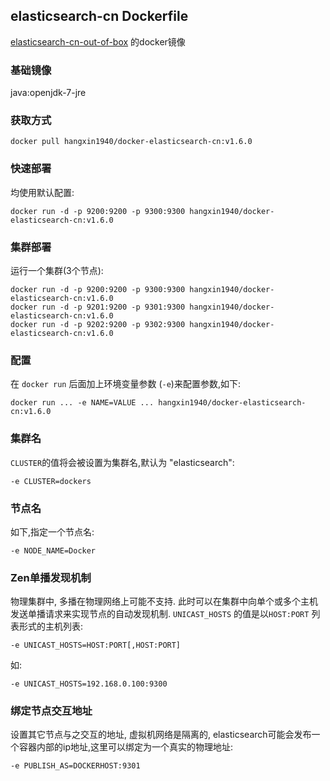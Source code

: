 ## elasticsearch-cn Dockerfile
[elasticsearch-cn-out-of-box](https://github.com/hangxin1940/elasticsearch-cn-out-of-box) 的docker镜像

### 基础镜像
java:openjdk-7-jre

### 获取方式

`docker pull hangxin1940/docker-elasticsearch-cn:v1.6.0`

### 快速部署

均使用默认配置:

    docker run -d -p 9200:9200 -p 9300:9300 hangxin1940/docker-elasticsearch-cn:v1.6.0

### 集群部署

运行一个集群(3个节点):

    docker run -d -p 9200:9200 -p 9300:9300 hangxin1940/docker-elasticsearch-cn:v1.6.0
    docker run -d -p 9201:9200 -p 9301:9300 hangxin1940/docker-elasticsearch-cn:v1.6.0
    docker run -d -p 9202:9200 -p 9302:9300 hangxin1940/docker-elasticsearch-cn:v1.6.0

### 配置

在 `docker run` 后面加上环境变量参数 (`-e`)来配置参数,如下:

    docker run ... -e NAME=VALUE ... hangxin1940/docker-elasticsearch-cn:v1.6.0

### 集群名

`CLUSTER`的值将会被设置为集群名,默认为 "elasticsearch":

    -e CLUSTER=dockers
    
### 节点名

如下,指定一个节点名:

    -e NODE_NAME=Docker

### Zen单播发现机制

物理集群中, 多播在物理网络上可能不支持. 此时可以在集群中向单个或多个主机发送单播请求来实现节点的自动发现机制. 
`UNICAST_HOSTS` 的值是以`HOST:PORT` 列表形式的主机列表:

    -e UNICAST_HOSTS=HOST:PORT[,HOST:PORT]

如:

    -e UNICAST_HOSTS=192.168.0.100:9300

### 绑定节点交互地址

设置其它节点与之交互的地址, 虚拟机网络是隔离的, elasticsearch可能会发布一个容器内部的ip地址,这里可以绑定为一个真实的物理地址:

    -e PUBLISH_AS=DOCKERHOST:9301

